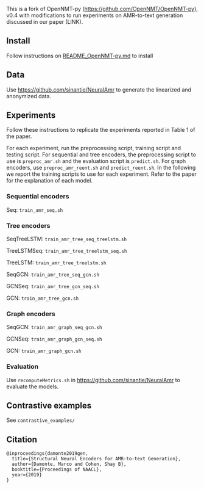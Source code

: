 This is a fork of OpenNMT-py (https://github.com/OpenNMT/OpenNMT-py), v0.4 with modifications to run experiments on AMR-to-text generation discussed in our paper (LINK).

## Install

Follow instructions on [README_OpenNMT-py.md](README_OpenNMT-py.md) to install

## Data

Use https://github.com/sinantie/NeuralAmr to generate the linearized and anonymized data.

## Experiments

Follow these instructions to replicate the experiments reported in Table 1 of the paper.

For each experiment, run the preprocessing script, training script and testing script. For sequential and tree encoders, the preprocessing script to use is ```preproc_amr.sh``` and the evaluation script is ```predict.sh```. For graph encoders, use ```preproc_amr_reent.sh``` and ```predict_reent.sh```. In the following we report the training scripts to use for each experiment. Refer to the paper for the explanation of each model.

### Sequential encoders

Seq: ```train_amr_seq.sh```

### Tree encoders

SeqTreeLSTM: ```train_amr_tree_seq_treelstm.sh```

TreeLSTMSeq: ```train_amr_tree_treelstm_seq.sh```

TreeLSTM: ```train_amr_tree_treelstm.sh```

SeqGCN: ```train_amr_tree_seq_gcn.sh```

GCNSeq: ```train_amr_tree_gcn_seq.sh```

GCN: ```train_amr_tree_gcn.sh```

### Graph encoders

SeqGCN: ```train_amr_graph_seq_gcn.sh```

GCNSeq: ```train_amr_graph_gcn_seq.sh```

GCN: ```train_amr_graph_gcn.sh```

### Evaluation

Use ```recomputeMetrics.sh``` in https://github.com/sinantie/NeuralAmr to evaluate the models.

## Contrastive examples

See ```contrastive_examples/```

## Citation

```
@inproceedings{damonte2019gen,
  title={Structural Neural Encoders for AMR-to-text Generation},
  author={Damonte, Marco and Cohen, Shay B},
  booktitle={Proceedings of NAACL},
  year={2019}
}
```
